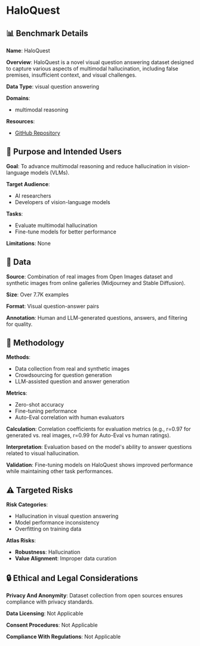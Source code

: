 # HaloQuest

## 📊 Benchmark Details

**Name**: HaloQuest

**Overview**: HaloQuest is a novel visual question answering dataset designed to capture various aspects of multimodal hallucination, including false premises, insufficient context, and visual challenges.

**Data Type**: visual question answering

**Domains**:
- multimodal reasoning

**Resources**:
- [GitHub Repository](https://github.com/google/haloquest)

## 🎯 Purpose and Intended Users

**Goal**: To advance multimodal reasoning and reduce hallucination in vision-language models (VLMs).

**Target Audience**:
- AI researchers
- Developers of vision-language models

**Tasks**:
- Evaluate multimodal hallucination
- Fine-tune models for better performance

**Limitations**: None

## 💾 Data

**Source**: Combination of real images from Open Images dataset and synthetic images from online galleries (Midjourney and Stable Diffusion).

**Size**: Over 7.7K examples

**Format**: Visual question-answer pairs

**Annotation**: Human and LLM-generated questions, answers, and filtering for quality.

## 🔬 Methodology

**Methods**:
- Data collection from real and synthetic images
- Crowdsourcing for question generation
- LLM-assisted question and answer generation

**Metrics**:
- Zero-shot accuracy
- Fine-tuning performance
- Auto-Eval correlation with human evaluators

**Calculation**: Correlation coefficients for evaluation metrics (e.g., r=0.97 for generated vs. real images, r=0.99 for Auto-Eval vs human ratings).

**Interpretation**: Evaluation based on the model's ability to answer questions related to visual hallucination.

**Validation**: Fine-tuning models on HaloQuest shows improved performance while maintaining other task performances.

## ⚠️ Targeted Risks

**Risk Categories**:
- Hallucination in visual question answering
- Model performance inconsistency
- Overfitting on training data

**Atlas Risks**:
- **Robustness**: Hallucination
- **Value Alignment**: Improper data curation

## 🔒 Ethical and Legal Considerations

**Privacy And Anonymity**: Dataset collection from open sources ensures compliance with privacy standards.

**Data Licensing**: Not Applicable

**Consent Procedures**: Not Applicable

**Compliance With Regulations**: Not Applicable
